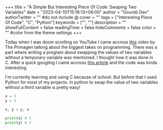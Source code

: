 +++
title = "A Simple But Interesting Piece Of Code: Swaping Two Variables"
date = "2023-04-10T15:16:13+06:00"
author = "Gourob Dev"
authorTwitter = "" #do not include @
cover = ""
tags = ["Interesting Piece Of Code", "C", "Python"]
keywords = ["", ""]
description = ""
showFullContent = false
readingTime = false
hideComments = false
color = "" #color from the theme settings
+++

Today when I was doom scrolling on YouTube I came accross [this](https://www.youtube.com/watch?v=Nusg5dUjR0A) video by The Primagen talking about the biggest takes on programming. There was a part where writing a program about swapping the values of two variables without a temporary variable was mentioned. I thought how it was done in C. After a quick googling I came accross [this article](https://www.javatpoint.com/c-program-to-swap-two-numbers-without-using-third-variable) and the code was kinda interesting.

I'm currently learning and using C because of school. But before that I used Python for most of my projects.
In python to swap the value of two variables without a third variable is pretty easy!

```python
x = 3
y = 5

x, y = y, x

print(x) # 5
print(y) # 3
```


